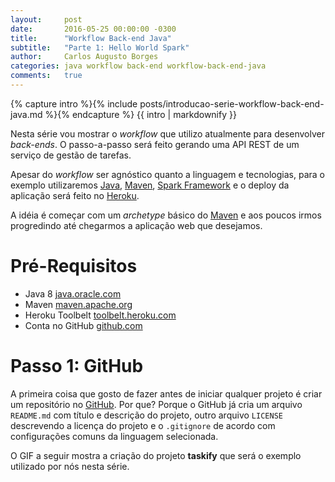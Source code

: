 ```yaml
---
layout:     post
date:       2016-05-25 00:00:00 -0300
title:      "Workflow Back-end Java"
subtitle:   "Parte 1: Hello World Spark"
author:     Carlos Augusto Borges
categories: java workflow back-end workflow-back-end-java
comments:   true
---
```


{% capture intro %}{% include posts/introducao-serie-workflow-back-end-java.md %}{% endcapture %}
{{ intro | markdownify }}

Nesta série vou mostrar o *workflow* que utilizo atualmente para desenvolver
*back-ends*. O passo-a-passo será feito gerando uma API REST de um serviço de
gestão de tarefas.

Apesar do *workflow* ser agnóstico quanto a linguagem e tecnologias, para o
exemplo utilizaremos [Java][java], [Maven][maven], [Spark Framework][spark-java]
e o deploy da aplicação será feito no [Heroku][heroku].

A idéia é começar com um *archetype* básico do [Maven][maven] e aos poucos irmos
progredindo até chegarmos a aplicação web que desejamos.

[comment]: <> (Lembrar de falar que tudo será abordado de forma superficial e que é necessário um conhecimento mínimo de programação web)
[comment]: <> (Tentar focar o menos possível na plataforma e sim na idéia. O projeto serve apenas para exemplificar o uso.)


# Pré-Requisitos

* Java 8 [java.oracle.com][java]
* Maven [maven.apache.org][maven]
* Heroku Toolbelt [toolbelt.heroku.com][heroku-toolbelt]
* Conta no GitHub [github.com][github]


# Passo 1: GitHub

A primeira coisa que gosto de fazer antes de iniciar qualquer projeto é criar
um repositório no [GitHub][github]. Por que? Porque o GitHub já cria um arquivo
`README.md` com título e descrição do projeto, outro arquivo `LICENSE`
descrevendo a licença do projeto e o `.gitignore` de acordo com configurações
comuns da linguagem selecionada.

O GIF a seguir mostra a criação do projeto **taskify** que será o exemplo
utilizado por nós nesta série.




[java]:                 http://java.oracle.com
[maven]:                http://maven.apache.org/
[heroku-toolbelt]:      https://toolbelt.heroku.com/
[spark-java]:           http://sparkjava.com/  
[github]:               http://github.com/
[heroku]:               http://heroku.com/
[travisci]:             http://travis-ci.org/
